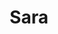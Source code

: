 ---
title: "Sara"
description: "Exquisite elite escort girl with impeccable manners, good taste, and higher education will be a decoration of men at any social event. Prefer to attend private parties, expensive restaurants, yachting, and relaxing in five-star hotels. A luxurious girl from high society knows how to support an intellectual conversation, as well as give pleasure in an intimate setting. Resting with a brilliant blonde with an ideal figure will bring you a lot of pleasure.
 

Men who need an elite accompaniment, girls from VIP-class, can order a meeting with them at the agency."
Price: "From 1000$"
height: "178"
weight: "48"
age: "24"
folder: sara2
mainImage: sara2.webp
bustSize: "1"
hairColor: "brunet"
visa: "japan"
images:
  - 2.webp
  - 3.webp
---
